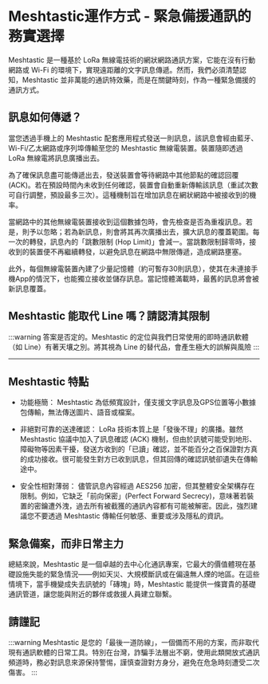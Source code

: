 # Meshtastic運作方式 - 緊急備援通訊的務實選擇
Meshtastic 是一種基於 LoRa 無線電技術的網狀網路通訊方案，它能在沒有行動網路或 Wi-Fi 的環境下，實現遠距離的文字訊息傳遞。然而，我們必須清楚認知，Meshtastic 並非萬能的通訊特效藥，而是在關鍵時刻，作為一種緊急備援的通訊方式。

## 訊息如何傳遞？
當您透過手機上的 Meshtastic 配套應用程式發送一則訊息，該訊息會經由藍牙、Wi-Fi/乙太網路或序列埠傳輸至您的 Meshtastic 無線電裝置。裝置隨即透過 LoRa 無線電將訊息廣播出去。

為了確保訊息盡可能傳遞出去，發送裝置會等待網路中其他節點的確認回覆 (ACK)。若在預設時間內未收到任何確認，裝置會自動重新傳輸該訊息（重試次數可自行調整，預設最多三次）。這種機制旨在增加訊息在網狀網路中被接收到的機率。

當網路中的其他無線電裝置接收到這個數據包時，會先檢查是否為重複訊息。若是，則予以忽略；若為新訊息，則會將其再次廣播出去，擴大訊息的覆蓋範圍。每一次的轉發，訊息內的「跳數限制 (Hop Limit)」會減一。當跳數限制歸零時，接收到的裝置便不再繼續轉發，以避免訊息在網路中無限傳遞，造成網路壅塞。

此外，每個無線電裝置內建了少量記憶體（約可暫存30則訊息），使其在未連接手機App的情況下，也能獨立接收並儲存訊息。當記憶體滿載時，最舊的訊息將會被新訊息覆蓋。

## Meshtastic 能取代 Line 嗎？請認清其限制
:::warning
答案是否定的。Meshtastic 的定位與我們日常使用的即時通訊軟體（如 Line）有著天壤之別。將其視為 Line 的替代品，會產生極大的誤解與風險
:::


---
## Meshtastic 特點

- 功能極簡： Meshtastic 為低頻寬設計，僅支援文字訊息及GPS位置等小數據包傳輸，無法傳送圖片、語音或檔案。

- 非絕對可靠的送達確認： LoRa 技術本質上是「發後不理」的廣播。雖然 Meshtastic 協議中加入了訊息確認 (ACK) 機制，但由於訊號可能受到地形、障礙物等因素干擾，發送方收到的「已讀」確認，並不能百分之百保證對方真的成功接收。很可能發生對方已收到訊息，但其回傳的確認訊號卻遺失在傳輸途中。

- 安全性相對薄弱： 儘管訊息內容經過 AES256 加密，但其整體安全架構存在限制。例如，它缺乏「前向保密」(Perfect Forward Secrecy)，意味著若裝置的密鑰遭外洩，過去所有被截獲的通訊內容都有可能被解密。因此，強烈建議您不要透過 Meshtastic 傳輸任何敏感、重要或涉及隱私的資訊。

## 緊急備案，而非日常主力
總結來說，Meshtastic 是一個卓越的去中心化通訊專案，它最大的價值體現在基礎設施失能的緊急情況——例如天災、大規模斷訊或在偏遠無人煙的地區。在這些情境下，當手機變成失去訊號的「磚塊」時，Meshtastic 能提供一條寶貴的基礎通訊管道，讓您能與附近的夥伴或救援人員建立聯繫。

## 請謹記
:::warning
Meshtastic 是您的「最後一道防線」，一個備而不用的方案，而非取代現有通訊軟體的日常工具。特別在台灣，詐騙手法層出不窮，使用此類開放式通訊頻道時，務必對訊息來源保持警惕，謹慎查證對方身分，避免在危急時刻遭受二次傷害。
:::
